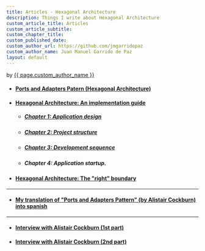 ```yaml
---
title: Articles - Hexagonal Architecture
description: Things I write about Hexagonal Architecture
custom_article_title: Articles
custom_article_subtitle:
custom_chapter_title:
custom_published_date:
custom_author_url: https://github.com/jmgarridopaz
custom_author_name: Juan Manuel Garrido de Paz
layout: default
---
```


<div class="published">by <a href="{{ page.custom_author_url }}">{{ page.custom_author_name }}</a></div>

- #### [Ports and Adapters Patern (Hexagonal Architecture)](https://jmgarridopaz.github.io/content/hexagonalarchitecture.html)

- #### [Hexagonal Architecture: An implementation guide](https://jmgarridopaz.github.io/content/hexagonalarchitecture-ig/intro.html)

  - ##### [Chapter 1: Application design](https://jmgarridopaz.github.io/content/hexagonalarchitecture-ig/chapter1.html)

  - ##### [Chapter 2: Project structure](https://jmgarridopaz.github.io/content/hexagonalarchitecture-ig/chapter2.html)

  - ##### [Chapter 3: Development sequence](https://jmgarridopaz.github.io/content/hexagonalarchitecture-ig/chapter3.html)

  - ##### Chapter 4: Application startup.

- #### [Hexagonal Architecture: The "right" boundary](https://jmgarridopaz.github.io/content/therightboundary.html)

---

- #### [My translation of "Ports and Adapters Pattern" (by Alistair Cockburn) into spanish](https://jmgarridopaz.github.io/content/arquitecturahexagonal.html)

---

- #### [Interview with Alistair Cockburn (1st part)](https://jmgarridopaz.github.io/content/interviewalistair.html)

- #### [Interview with Alistair Cockburn (2nd part)](https://jmgarridopaz.github.io/content/interviewalistair2.html)
